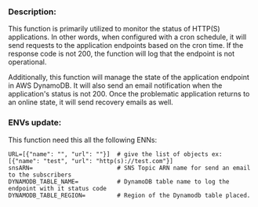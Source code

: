 ### Description:
This function is primarily utilized to monitor the status of HTTP(S) applications. In other words, when configured with a cron schedule, it will send requests to the application endpoints based on the cron time. If the response code is not 200, the function will log that the endpoint is not operational.

Additionally, this function will manage the state of the application endpoint in AWS DynamoDB. It will also send an email notification when the application's status is not 200. Once the problematic application returns to an online state, it will send recovery emails as well.

### ENVs update:
This function need this all the following ENNs:
   ```
   URL=[{"name": "", "url": ""}]  # give the list of objects ex: [{"name": "test", "url": "http(s)://test.com"}]
   snsARN=                        # SNS Topic ARN name for send an email to the subscribers 
   DYNAMODB_TABLE_NAME=           # DynamoDB table name to log the endpoint with it status code
   DYNAMODB_TABLE_REGION=         # Region of the Dynamodb table placed.
   ```
